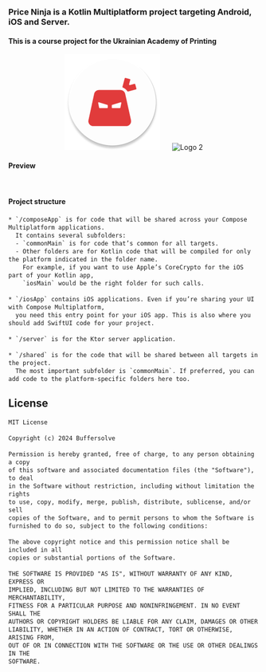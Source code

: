 ### Price Ninja is a Kotlin Multiplatform project targeting Android, iOS and Server.
#### This is a course project for the Ukrainian Academy of Printing

<div align="center">
    <img src="https://raw.githubusercontent.com/Buffersolve/PriceNinja/develop/composeApp/src/androidMain/res/mipmap-xxxhdpi/ic_launcher_round.webp" alt="Logo 1" style="margin-right: 20px;">
    <img src="https://scontent.flwo3-1.fna.fbcdn.net/v/t39.30808-6/295348055_469187578545303_2621973207460937108_n.png?_nc_cat=107&ccb=1-7&_nc_sid=5f2048&_nc_ohc=0wipK874cAAQ7kNvgGcpF1M&_nc_ht=scontent.flwo3-1.fna&oh=00_AYAY9CTGwt2niX3_SMPVSKSX46Z-2rQhQcwf29YgV8xGDQ&oe=666E370A" alt="Logo 2" style="height: 200px;">
</div>


#### Preview

<img width="300" src="" />


#### Project structure

```
* `/composeApp` is for code that will be shared across your Compose Multiplatform applications.
  It contains several subfolders:
  - `commonMain` is for code that’s common for all targets.
  - Other folders are for Kotlin code that will be compiled for only the platform indicated in the folder name.
    For example, if you want to use Apple’s CoreCrypto for the iOS part of your Kotlin app,
    `iosMain` would be the right folder for such calls.

* `/iosApp` contains iOS applications. Even if you’re sharing your UI with Compose Multiplatform, 
  you need this entry point for your iOS app. This is also where you should add SwiftUI code for your project.

* `/server` is for the Ktor server application.

* `/shared` is for the code that will be shared between all targets in the project.
  The most important subfolder is `commonMain`. If preferred, you can add code to the platform-specific folders here too.
```

  ## License
```
MIT License

Copyright (c) 2024 Buffersolve

Permission is hereby granted, free of charge, to any person obtaining a copy
of this software and associated documentation files (the "Software"), to deal
in the Software without restriction, including without limitation the rights
to use, copy, modify, merge, publish, distribute, sublicense, and/or sell
copies of the Software, and to permit persons to whom the Software is
furnished to do so, subject to the following conditions:

The above copyright notice and this permission notice shall be included in all
copies or substantial portions of the Software.

THE SOFTWARE IS PROVIDED "AS IS", WITHOUT WARRANTY OF ANY KIND, EXPRESS OR
IMPLIED, INCLUDING BUT NOT LIMITED TO THE WARRANTIES OF MERCHANTABILITY,
FITNESS FOR A PARTICULAR PURPOSE AND NONINFRINGEMENT. IN NO EVENT SHALL THE
AUTHORS OR COPYRIGHT HOLDERS BE LIABLE FOR ANY CLAIM, DAMAGES OR OTHER
LIABILITY, WHETHER IN AN ACTION OF CONTRACT, TORT OR OTHERWISE, ARISING FROM,
OUT OF OR IN CONNECTION WITH THE SOFTWARE OR THE USE OR OTHER DEALINGS IN THE
SOFTWARE.
```